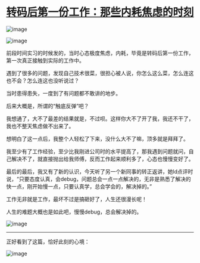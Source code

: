 # [转码后第一份工作：那些内耗焦虑的时刻](https://github.com/QiYongchuan/MyGitBlog/issues/105)


![image](https://github.com/user-attachments/assets/94144269-9930-44a2-8545-e9d88d394f93)

![image](https://github.com/user-attachments/assets/7232dd2c-aad7-43d3-8871-2cacebcc270a)


前段时间实习的时候发的，当时心态极度焦虑，内耗，毕竟是转码后第一份工作，第一次真正接触到实际的工作中。

遇到了很多的问题，发现自己技术很菜，很担心被人说，你怎么这么菜，怎么连这也不会？怎么连这也没听说过？

当时患得患失，一度到了有问题都不敢讲的地步。

后来大概是，所谓的“触底反弹”吧？

我想通了，大不了最差的结果就是，不过呗。这样你大不了开了我，我还不干了，我也不整天焦虑做不出来了。

想明白了这一点后，我整个人轻松了下来，没什么大不了嘛，顶多就是拜拜了。

我至少有了工作经验，至少比我刚进公司时的水平提高了，那我遇到问题就问，自己解决不了，就直接抛出给我师傅，反而工作起来顺利多了，心态也慢慢变好了。

最后的最后，我又有了新的认识，今天听了另一个新同事的转正返讲，她ld点评时说，“只要态度认真，会debug，问题总会一点一点解决的，无非是熟悉了解决的快一点，刚开始慢一点，只要认真学，总会学会的，解决掉的。”

工作无非就是工作，最坏不过是搞砸好了，人生还很漫长呢！

人生的难题大概也是如此吧，慢慢debug，总会解决掉的。

![image](https://github.com/user-attachments/assets/d9c5373a-d8a4-458c-abd7-649cb8af1567)





---

正好看到了这篇，恰好此刻的心境：

![image](https://github.com/user-attachments/assets/4e7c59af-b418-41ea-9ac7-f0b23fd1bda7)
